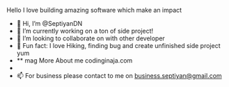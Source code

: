 Hello I love building amazing software which make an impact

- 👋 Hi, I’m @SeptiyanDN
- 🌱 I’m currently working on a ton of side project!
- 💞️ I’m looking to collaborate on with other developer
- 👀 Fun fact: I love Hiking, finding bug and create unfinished side project yum
- ** mag More About me codinginaja.com
- 
- 📫 For business please contact to me on business.septiyan@gmail.com
